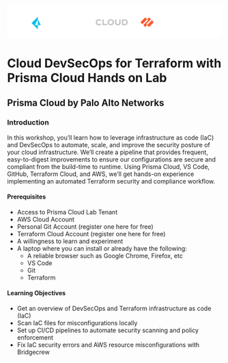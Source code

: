 ![alt text](/resources/PRISMA_CLOUD_LOGO_color_dark_background.png?raw=true)
# Cloud DevSecOps for Terraform with Prisma Cloud Hands on Lab
## Prisma Cloud by Palo Alto Networks

### Introduction
In this workshop, you’ll learn how to leverage infrastructure as code (IaC) and DevSecOps to automate, scale, and improve the security posture of your cloud infrastructure. We’ll create a pipeline that provides frequent, easy-to-digest improvements to ensure our configurations are secure and compliant from the build-time to runtime.
Using Prisma Cloud, VS Code, GitHub, Terraform Cloud, and AWS, we’ll get hands-on experience implementing an automated Terraform security and compliance workflow.

#### Prerequisites
* Access to Prisma Cloud Lab Tenant
* AWS Cloud Account
* Personal Git Account (register one here for free)
* Terraform Cloud Account (register one here for free)
* A willingness to learn and experiment
* A laptop where you can install or already have the following:
  * A reliable browser such as Google Chrome, Firefox, etc
  * VS Code
  * Git
  * Terraform

#### Learning Objectives
* Get an overview of DevSecOps and Terraform infrastructure as code (IaC)
* Scan IaC files for misconfigurations locally
* Set up CI/CD pipelines to automate security scanning and policy enforcement
* Fix IaC security errors and AWS resource misconfigurations with Bridgecrew
